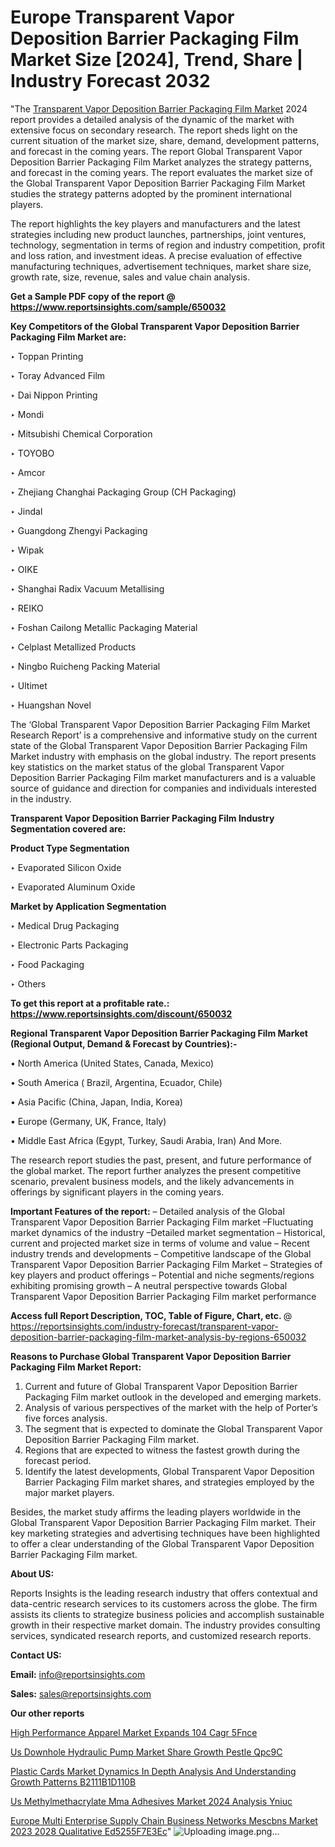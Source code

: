 # Europe Transparent Vapor Deposition Barrier Packaging Film Market Size [2024], Trend, Share | Industry Forecast 2032

 "The <a href=https://www.reportsinsights.com/sample/650032>Transparent Vapor Deposition Barrier Packaging Film Market</a> 2024 report provides a detailed analysis of the dynamic of the market with extensive focus on secondary research. The report sheds light on the current situation of the market size, share, demand, development patterns, and forecast in the coming years. The report Global Transparent Vapor Deposition Barrier Packaging Film Market analyzes the strategy patterns, and forecast in the coming years. The report evaluates the market size of the Global Transparent Vapor Deposition Barrier Packaging Film Market studies the strategy patterns adopted by the prominent international players.

The report highlights the key players and manufacturers and the latest strategies including new product launches, partnerships, joint ventures, technology, segmentation in terms of region and industry competition, profit and loss ration, and investment ideas. A precise evaluation of effective manufacturing techniques, advertisement techniques, market share size, growth rate, size, revenue, sales and value chain analysis.

<strong>Get a Sample PDF copy of the report @ <a href=https://www.reportsinsights.com/sample/650032 style=color:#0000ff;>https://www.reportsinsights.com/sample/650032</a></strong>

<strong>Key Competitors of the Global Transparent Vapor Deposition Barrier Packaging Film Market are:</strong>

‣ Toppan Printing

‣ Toray Advanced Film

‣ Dai Nippon Printing

‣ Mondi

‣ Mitsubishi Chemical Corporation

‣ TOYOBO

‣ Amcor

‣ Zhejiang Changhai Packaging Group (CH Packaging)

‣ Jindal

‣ Guangdong Zhengyi Packaging

‣ Wipak

‣ OIKE

‣ Shanghai Radix Vacuum Metallising

‣ REIKO

‣ Foshan Cailong Metallic Packaging Material

‣ Celplast Metallized Products

‣ Ningbo Ruicheng Packing Material

‣ Ultimet

‣ Huangshan Novel

The ‘Global Transparent Vapor Deposition Barrier Packaging Film Market Research Report’ is a comprehensive and informative study on the current state of the Global Transparent Vapor Deposition Barrier Packaging Film Market industry with emphasis on the global industry. The report presents key statistics on the market status of the global Transparent Vapor Deposition Barrier Packaging Film market manufacturers and is a valuable source of guidance and direction for companies and individuals interested in the industry.

<strong>Transparent Vapor Deposition Barrier Packaging Film Industry Segmentation covered are:</strong>

<strong>Product Type Segmentation</strong>

‣ Evaporated Silicon Oxide

‣ Evaporated Aluminum Oxide

<strong>Market by Application Segmentation</strong>

‣ Medical Drug Packaging

‣ Electronic Parts Packaging

‣ Food Packaging

‣ Others

<strong>To get this report at a profitable rate.: <a href=https://www.reportsinsights.com/discount/650032 style=color:#0000ff;>https://www.reportsinsights.com/discount/650032</a></strong>

<strong>Regional Transparent Vapor Deposition Barrier Packaging Film Market (Regional Output, Demand &amp; Forecast by Countries):-</strong>

• North America (United States, Canada, Mexico)

• South America ( Brazil, Argentina, Ecuador, Chile)

• Asia Pacific (China, Japan, India, Korea)

• Europe (Germany, UK, France, Italy)

• Middle East Africa (Egypt, Turkey, Saudi Arabia, Iran) And More.

The research report studies the past, present, and future performance of the global market. The report further analyzes the present competitive scenario, prevalent business models, and the likely advancements in offerings by significant players in the coming years.

<strong>Important Features of the report:</strong>
– Detailed analysis of the Global Transparent Vapor Deposition Barrier Packaging Film market
–Fluctuating market dynamics of the industry
–Detailed market segmentation
– Historical, current and projected market size in terms of volume and value
– Recent industry trends and developments
– Competitive landscape of the Global Transparent Vapor Deposition Barrier Packaging Film Market
– Strategies of key players and product offerings
– Potential and niche segments/regions exhibiting promising growth
– A neutral perspective towards Global Transparent Vapor Deposition Barrier Packaging Film market performance

<strong>Access full Report Description, TOC, Table of Figure, Chart, etc. </strong>@   <a href=https://reportsinsights.com/industry-forecast/transparent-vapor-deposition-barrier-packaging-film-market-analysis-by-regions-650032 style=color:#0000ff;>https://reportsinsights.com/industry-forecast/transparent-vapor-deposition-barrier-packaging-film-market-analysis-by-regions-650032</a>

<strong>Reasons to Purchase Global Transparent Vapor Deposition Barrier Packaging Film Market Report:</strong>
1. Current and future of Global Transparent Vapor Deposition Barrier Packaging Film market outlook in the developed and emerging markets.
2. Analysis of various perspectives of the market with the help of Porter’s five forces analysis.
3. The segment that is expected to dominate the Global Transparent Vapor Deposition Barrier Packaging Film market.
4. Regions that are expected to witness the fastest growth during the forecast period.
5. Identify the latest developments, Global Transparent Vapor Deposition Barrier Packaging Film market shares, and strategies employed by the major market players.

Besides, the market study affirms the leading players worldwide in the Global Transparent Vapor Deposition Barrier Packaging Film market. Their key marketing strategies and advertising techniques have been highlighted to offer a clear understanding of the Global Transparent Vapor Deposition Barrier Packaging Film market.

<strong><strong>About US</strong>:</strong>

Reports Insights is the leading research industry that offers contextual and data-centric research services to its customers across the globe. The firm assists its clients to strategize business policies and accomplish sustainable growth in their respective market domain. The industry provides consulting services, syndicated research reports, and customized research reports.

<strong>Contact US:</strong>

<p class=><b>Email:</b> <a href=mailto:info@reportsinsights.com>info@reportsinsights.com</a></p>
<p class=><b>Sales:</b> <a href=mailto:sales@reportsinsights.com>sales@reportsinsights.com</a></p>

<strong>Our other reports</strong>

<a href=https://www.linkedin.com/pulse/high-performance-apparel-market-expands-104-cagr-5fnce/>High Performance Apparel Market Expands 104 Cagr 5Fnce</a>

<a href=https://www.linkedin.com/pulse/us-downhole-hydraulic-pump-market-share-growth-pestle-qpc9c/>Us Downhole Hydraulic Pump Market Share Growth Pestle Qpc9C</a>

<a href=https://medium.com/@amolshinde346727482/plastic-cards-market-dynamics-in-depth-analysis-and-understanding-growth-patterns-b2111b1d110b>Plastic Cards Market Dynamics In Depth Analysis And Understanding Growth Patterns B2111B1D110B</a>

<a href=https://www.linkedin.com/pulse/us-methylmethacrylate-mma-adhesives-market-2024-analysis-yniuc/>Us Methylmethacrylate Mma Adhesives Market 2024 Analysis Yniuc</a>

<a href=https://medium.com/@aanarkumar6/europe-multi-enterprise-supply-chain-business-networks-mescbns-market-2023-2028-qualitative-ed5255f7e3ec>Europe Multi Enterprise Supply Chain Business Networks Mescbns Market 2023 2028 Qualitative Ed5255F7E3Ec</a>"
![Uploading image.png…]()
